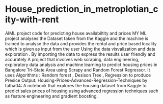 # House_prediction_in_metroplotian_city-with-rent
AIML project code for predicting house availabiltity and prices 
MY ML project analyses the Dataset taken from the Kaggle and the machine is trained to analyse the data and provides the rental and price  based locality which is given as input from the user
Using the data visvalization and data exploration .
By importing the data to express the results user friendly and accurately
 A project that involves web scraping, data engineering, exploratory data analysis and machine learning to predict housing prices in Bangalore Tri-State Area using Scrapy and Random Forest Regressor.
 It uses Algorithms : Random forest , Desison Tree , Regression to produce Presice Output.
 Housing-Prices-Advanced-Regression-Techniques by tatha04: A notebook that explores the housing dataset from Kaggle to predict sales prices of housing using advanced regression techniques such as feature engineering and gradient boosting.
